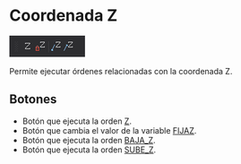 # Coordenada Z

![Barra de herramientas Coordenada Z](../../../.gitbook/assets/coordenadaz.png)

Permite ejecutar órdenes relacionadas con la coordenada Z.

## Botones

* Botón que ejecuta la orden [Z](../ventana-de-dibujo/ordenes/z/z.md).
* Botón que cambia el valor de la variable [FIJAZ](../ventana-de-dibujo/variables/f/fijaz.md).
* Botón que ejecuta la orden [BAJA\_Z](../ventana-de-dibujo/ordenes/b/baja-z.md).
* Botón que ejecuta la orden [SUBE\_Z](../ventana-de-dibujo/ordenes/s/sube-z.md).



